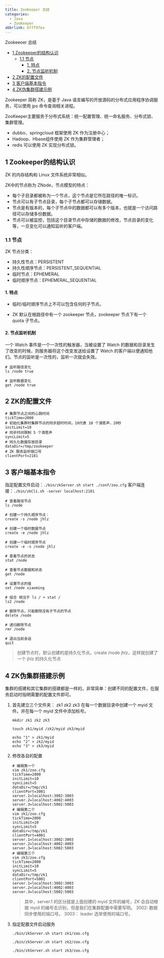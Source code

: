 ```yaml
---
title: ZooKeeper 总结
categories:
  - Java
  - ZooKeeper
abbrlink: 6fff97ea
---
```

Zookeeoer 总结

<!-- more -->

<!-- @import "[TOC]" {cmd="toc" depthFrom=2 depthTo=4 orderedList=false} -->

<!-- code_chunk_output -->

- [1 Zookeeper的结构认识](#1-zookeeper的结构认识)
  - [1.1 节点](#11-节点)
    - [1. 特点](#1-特点)
    - [2. 节点监听机制](#2-节点监听机制)
- [2 ZK的配置文件](#2-zk的配置文件)
- [3 客户端基本指令](#3-客户端基本指令)
- [4 ZK伪集群搭建示例](#4-zk伪集群搭建示例)

<!-- /code_chunk_output -->

Zookeeper 简称 ZK，是基于 Java 语言编写的开放源码的分布式应用程序协调服务，可以使用 jps 命令查询相关进程。

ZooKeeper主要服务于分布式系统：统一配置管理、统一命名服务、分布式锁、集群管理。

- dubbo、springcloud 框架使用 ZK 作为注册中心；
- Hadoop、Hbase组件使用 ZK 作为集群管理者；
- redis 可以使用 ZK 实现分布式锁。

## 1 Zookeeper的结构认识

ZK 的内存结构和 Linux 文件系统非常相似。

ZK中的节点称为 ZNode，节点模型的特点：

- 每个子目录都被称为一个节点，这个节点是它所在路径的唯一标识。
- 节点可以有子节点目录，每个子节点都可以存储数据。
- 节点是有版本的，每个子节点中的数据都可以有多个版本，也就是一个访问路径可以存储多份数据。
- 节点可以被监控，包括这个目录节点中存储的数据的修改，节点目录的变化等，一旦变化可以通知监听的客户端。

### 1.1 节点

ZK 节点分类：

- 持久性节点：PERSISTENT
- 持久性顺序节点：PERSISTENT_SEQUENTIAL
- 临时节点：EPHEMERAL
- 临时顺序节点：EPHEMERAL_SEQUENTIAL

#### 1. 特点

- 临时/临时顺序节点上不可以包含任何的子节点。

- ZK 默认在根路径中有一个 zookeeper 节点，zookeeper 节点下有一个 quota 子节点。

#### 2. 节点监听机制

一个 Watch 事件是一个一次性的触发器，当被设置了 Watch 的数据和目录发生了改变的时候，则服务器将这个改变发送给设置了 Watch 的客户端以便通知他们。节点的监听是一次性的，监听一次就会失效。

```bash{.line-numbers}
# 监听路径变化
ls /node true

# 监听数据变化
get /node true
```

## 2 ZK的配置文件

```bash{.line-numbers}
# 集群节点之间的心跳时间
tickTime=2000
# 初始化集群时集群节点的同步超时时间，10代表 10 个滴答声，20秒
initLimit=10
# 同步时间限制 5 个滴答声
syncLimit=5
# 持久化数据存放目录
dataDir=/tmp/zookeeper
# ZK 服务监听端口号
clientPort=2181
```

## 3 客户端基本指令

指定配置文件启动：`./bin/zkServer.sh start ./conf/zoo.cfg`
客户端连接：`./bin/zkCli.sh -server localhost:2181`

```bash{.line-numbers}
# 查看路径节点
ls /node

# 创建一个持久顺序节点：
create -s /node jhlz

# 创建一个临时数据节点
create -e /node jhlz

# 创建一个临时顺序节点
create -e -s /node jhlz

# 查看节点的状态
stat /node

# 查看节点数据和状态
get /node

# 设置节点的值
set /node xiaoming

# 组合 相当于 ls / + stat /
ls2 /node

# 删除节点，只能删除没有子节点的节点
delete /node

# 递归删除节点
rmr /node

# 退出当前会话
quit
```

> 创建节点时，默认创建的是持久化节点。create /node jhlz，这样就创建了一个 jhlz 的持久化节点

## 4 ZK伪集群搭建示例

集群的搭建和其它集群的搭建都是一样的，非常简单：创建不同的配置文件，在服务启动时指明需要的配置文件即可。

1. 首先建立三个文件夹： zk1 zk2 zk3
在每一个数据目录中创建一个 myid 文件。并在每一个 myid 文件中添加标号。

    ```bash{.line-numbers}
    mkdir zk1 zk2 zk3

    touch zk1/myid /zk2/myid zk3/myid

    echo "1" > zk1/myid
    echo "2" > zk2/myid
    echo "3" > zk3/myid
    ```

2. 修改各自的配置

    ```bash{.line-numbers}
    # 编辑第一个
    vim zk1/zoo.cfg
    tickTime=2000
    initLimit=10
    syncLimit=5
    dataDir=/tmp/zk1
    clientPort=3001
    server.1=localhost:3002:3003
    server.2=localhost:4002:4003
    server.3=localhost:5002:5003
    # 编辑第二个
    vim zk1/zoo.cfg
    tickTime=2000
    initLimit=10
    syncLimit=5
    dataDir=/tmp/zk1
    clientPort=4001
    server.1=localhost:3002:3003
    server.2=localhost:4002:4003
    server.3=localhost:5002:5003
    # 编辑第三个
    vim zk3/zoo.cfg
    tickTime=2000
    initLimit=10
    syncLimit=5
    dataDir=/tmp/zk1
    clientPort=5001
    server.1=localhost:3002:3003
    server.2=localhost:4002:4003
    server.3=localhost:5002:5003
    ```

    > 其中，server.1 的区分就是上面创建的 myid 文件的编号，ZK 会自动根据 myid 的编号去识别，但是我们在集群配置中需要写明。
    > 3002: 数据同步使用的端口号。
    > 3003： leader 选举使用的端口号。

3. 指定配置文件启动服务

    ```bash{.line-numbers}
    ./bin/zkServer.sh start zk1/zoo.cfg

    ./bin/zkServer.sh start zk2/zoo.cfg

    ./bin/zkServer.sh start zk3/zoo.cfg
    ```
